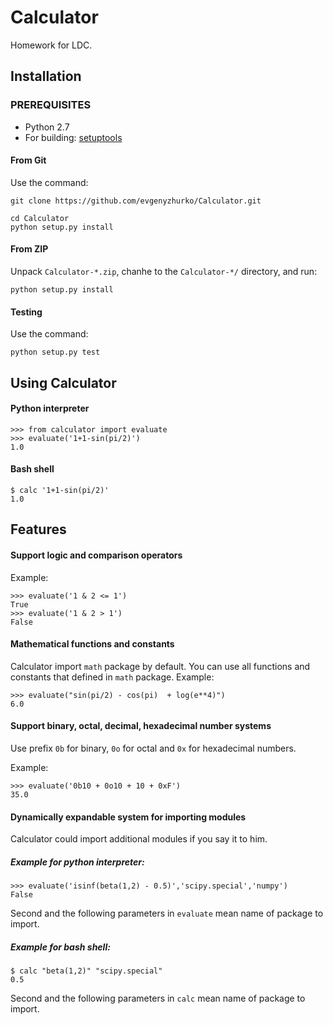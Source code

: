 # Calculator
Homework for LDC.

## Installation
### PREREQUISITES
* Python 2.7
* For building: [setuptools](https://github.com/pypa/setuptools)

#### From Git
Use the command:
```
git clone https://github.com/evgenyzhurko/Calculator.git

cd Calculator
python setup.py install
```
#### From ZIP
Unpack ```Calculator-*.zip```, chanhe to the ```Calculator-*/``` directory, and run:

```python setup.py install```
#### Testing
Use the command:

```python setup.py test```
## Using Calculator
#### Python interpreter
```
>>> from calculator import evaluate
>>> evaluate('1+1-sin(pi/2)')
1.0
```
#### Bash shell
```
$ calc '1+1-sin(pi/2)'
1.0
```
## Features
#### Support logic and comparison operators
Example:
```
>>> evaluate('1 & 2 <= 1')
True
>>> evaluate('1 & 2 > 1')
False
```
#### Mathematical functions and constants
Calculator import ```math``` package by default. You can use all functions and constants that defined in ```math``` package.
Example:
```
>>> evaluate("sin(pi/2) - cos(pi)  + log(e**4)")
6.0
```
#### Support binary, octal, decimal, hexadecimal number systems
Use prefix ```0b``` for binary, ```0o``` for octal and ```0x``` for hexadecimal numbers.

Example:
```
>>> evaluate('0b10 + 0o10 + 10 + 0xF')
35.0
```
#### Dynamically expandable system for importing modules

Calculator could import additional modules if you say it to him.
##### Example for python interpreter:
```
>>> evaluate('isinf(beta(1,2) - 0.5)','scipy.special','numpy')
False
```
Second and the following parameters in ```evaluate``` mean name of package to import.
##### Example for bash shell:
```
$ calc "beta(1,2)" "scipy.special"
0.5
```
Second and the following parameters in ```calc``` mean name of package to import.
